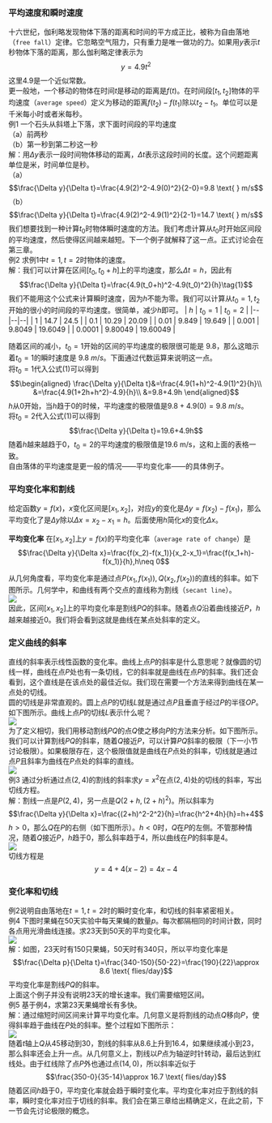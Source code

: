 ### 平均速度和瞬时速度
十六世纪，伽利略发现物体下落的距离和时间的平方成正比，被称为自由落地（`free fall`）定律。它忽略空气阻力，只有重力是唯一做功的力。如果用$y$表示$t$秒物体下落的距离，那么伽利略定律表示为
$$y=4.9t^2$$
这里4.9是一个近似常数。  
更一般地，一个移动的物体在时间$t$是移动的距离是$f(t)$。在时间段$[t_1,t_2]$物体的平均速度（`average speed`）定义为移动的距离$f(t_2)-f(t_1)$除以$t_2-t_1$。单位可以是千米每小时或者米每秒。  
例1 一个石头从斜塔上下落，求下面时间段的平均速度  
（a）前两秒  
（b）第一秒到第二秒这一秒  
解：用$\Delta y$表示一段时间物体移动的距离，$\Delta t$表示这段时间的长度。这个问题距离单位是米，时间单位是秒。  
（a）
$$\frac{\Delta y}{\Delta t}=\frac{4.9(2)^2-4.9(0)^2}{2-0}=9.8 \text{ } m/s$$
（b）
$$\frac{\Delta y}{\Delta t}=\frac{4.9(2)^2-4.9(1)^2}{2-1}=14.7 \text{ } m/s$$
我们想要找到一种计算$t_0$时物体瞬时速度的方法。我们考虑计算从$t_0$时开始区间段的平均速度，然后使得区间越来越短。下一个例子就解释了这一点。正式讨论会在第三章。  
例2 求例1中$t=1,t=2$时物体的速度。  
解：我们可以计算在区间$[t_0,t_0+h]$上的平均速度，那么$\Delta t=h$，因此有
$$\frac{\Delta y}{\Delta t}=\frac{4.9(t_0+h)^2-4.9(t_0)^2}{h}\tag{1}$$
我们不能用这个公式来计算瞬时速度，因为$h$不能为零。我们可以计算从$t_0=1,t_2$开始的很小的时间段的平均速度。很简单，减少$h$即可。
| $h$ | $t_0=1$ | $t_0=2$ |
|--|--|--|
| 1 | 14.7 | 24.5 |
| 0.1 | 10.29 | 20.09 |
| 0.01 | 9.849 | 19.649 |
| 0.001 | 9.8049 | 19.6049 |
| 0.0001 | 9.80049 | 19.60049 |

随着区间的减小，$t_0=1$开始的区间的平均速度的极限很可能是 9.8，那么这暗示着$t_0=1$的瞬时速度是 $9.8 \text{ } m/s$。下面通过代数运算来说明这一点。  
将$t_0=1$代入公式$(1)$可以得到
$$\begin{aligned}
\frac{\Delta y}{\Delta t}&=\frac{4.9(1+h)^2-4.9(1)^2}{h}\\
&=\frac{4.9(1+2h+h^2)-4.9}{h}\\
&=9.8+4.9h
\end{aligned}$$
$h$从0开始，当$h$趋于0的时候，平均速度的极限值是$9.8+4.9(0)=9.8 \text{ } m/s$。  
将$t_0=2$代入公式$(1)$可以得到
$$\frac{\Delta y}{\Delta t}=19.6+4.9h$$
随着$h$越来越趋于0，$t_0=2$的平均速度的极限值是19.6 m/s，这和上面的表格一致。  
自由落体的平均速度是更一般的情况——平均变化率——的具体例子。

### 平均变化率和割线
给定函数$y=f(x)$，$x$变化区间是$[x_1,x_2]$，对应$y$的变化是$\Delta y=f(x_2)-f(x_1)$，那么平均变化了是$\Delta y$除以$\Delta x=x_2-x_1=h$。后面使用$h$简化$x$的变化$\Delta x$。

**平均变化率** 在$[x_1,x_2]$上$y=f(x)$的平均变化率（`average rate of change`）是
$$\frac{\Delta y}{\Delta x}=\frac{f(x_2)-f(x_1)}{x_2-x_1}=\frac{f(x_1+h)-f(x_1)}{h},h\neq 0$$

从几何角度看，平均变化率是通过点$P(x_1,f(x_1)),Q(x_2,f(x_2))$的直线的斜率。如下图所示。几何学中，和曲线有两个交点的直线称为割线（`secant line`）。  
![](010.010.png)  
因此，区间$[x_1,x_2]$上的平均变化率是割线$PQ$的斜率。随着点$Q$沿着曲线接近$P$，$h$越来越接近0。我们将会看到这就是曲线在某点处斜率的定义。

### 定义曲线的斜率
直线的斜率表示线性函数的变化率。曲线上点$P$的斜率是什么意思呢？就像圆的切线一样，曲线在点$P$处也有一条切线，它的斜率就是曲线在点$P$的斜率。我们还会看到，这个直线是在该点处的最佳近似。我们现在需要一个方法来得到曲线在某一点处的切线。  
圆的切线是非常直观的。圆上点$P$的切线$L$就是通过点$P$且垂直于经过$P$的半径$OP$。如下图所示。曲线上点$P$的切线$L$表示什么呢？  
![](010.020.png)  
为了定义相切，我们用移动割线$PQ$的点$Q$使之移向$P$的方法来分析。如下图所示。我们可以计算割线$PQ$的斜率，随着$Q$接近$P$，可以计算$PQ$斜率的极限（下一小节讨论极限）。如果极限存在，这个极限值就是曲线在$P$点处的斜率，切线就是通过点$P$且斜率为曲线在$P$点处的斜率的直线。  
![](010.030.png)  
例3 通过分析通过点$(2,4)$的割线的斜率求$y=x^2$在点$(2,4)$处的切线的斜率，写出切线方程。  
解：割线一点是$P(2,4)$，另一点是$Q(2+h,(2+h)^2)$。所以斜率为
$$\frac{\Delta y}{\Delta x}=\frac{(2+h)^2-2^2}{h}=\frac{h^2+4h}{h}=h+4$$
$h>0$，那么$Q$在$P$的右侧（如下图所示）。$h<0$时，$Q$在$P$的左侧。不管那种情况，随着$Q$接近$P$，$h$趋于0，那么斜率趋于4，所以曲线在$P$的斜率是4。  
![](010.040.png)  
切线方程是
$$y=4+4(x-2)=4x-4$$

### 变化率和切线
例2说明自由落地在$t=1,t=2$时的瞬时变化率，和切线的斜率紧密相关。  
例4 下图时果蝇在50天实验中每天果蝇的数量$p$。每次都隔相同的时间计数，同时各点用光滑曲线连接。求23天到50天的平均变化率。  
![](010.050.png)  
解：如图，23天时有150只果蝇，50天时有340只，所以平均变化率是
$$\frac{\Delta p}{\Delta t}=\frac{340-150}{50-22}=\frac{190}{22}\approx 8.6 \text{ flies/day}$$
平均变化率是割线$PQ$的斜率。  
上面这个例子并没有说明23天的增长速率。我们需要缩短区间。  
例5 基于例4，求第23天果蝇增长有多快。  
解：通过缩短时间区间来计算平均变化率。几何意义是将割线的动点$Q$移向$P$，使得斜率趋于曲线在$P$处的斜率。整个过程如下图所示：  
![](010.060.png)  
随着$t$轴上$Q$从45移动到30，割线的斜率从8.6上升到16.4，如果继续减小到23，那么斜率还会上升一点。从几何意义上，割线以$P$点为轴逆时针转动，最后达到红线处。由于红线除了点$P$外也通过点$(14,0)$，所以斜率近似于
$$\frac{350-0}{35-14}\approx 16.7 \text{ flies/day}$$
随着区间$h$趋于0，平均变化率就会趋于瞬时变化率。平均变化率对应于割线的斜率，瞬时变化率对应于切线的斜率。我们会在第三章给出精确定义，在此之前，下一节会先讨论极限的概念。
